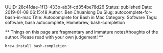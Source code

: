 UUID: 28c41dae-1f13-433b-ab3f-cd354be78d26
Status: published
Date: 2019-01-08 06:15:48
Author: Ben Chuanlong Du
Slug: autocomplete-for-bash-in-mac
Title: Autocomplete for Bash in Mac
Category: Software
Tags: software, bash autocomplete, Homebrew, bash-completion 

**
Things on this page are
fragmentary and immature notes/thoughts of the author.
Please read with your own judgement!
**

```bash
brew install bash-completion
```
